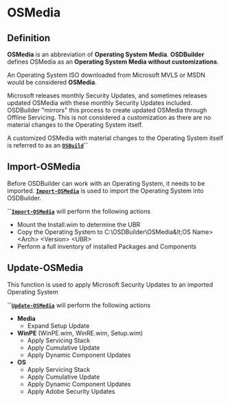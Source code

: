 # OSMedia

## Definition

**OSMedia** is an abbreviation of **Operating System Media**.  **OSDBuilder** defines OSMedia as an **Operating System Media without customizations**.

An Operating System ISO downloaded from Microsoft MVLS or MSDN would be considered **OSMedia**.

Microsoft releases monthly Security Updates, and sometimes releases updated OSMedia with these monthly Security Updates included.  OSDBuilder "mirrors" this process to create updated OSMedia through Offline Servicing.  This is not considered a customization as there are no material changes to the Operating System itself.

A customized OSMedia with material changes to the Operating System itself is referred to as an [**`OSBuild`**](../osbuild/)**\`\`**

## Import-OSMedia

Before OSDBuilder can work with an Operating System, it needs to be imported.  [**`Import-OSMedia`**](import-osmedia/) is used to import the Operating System into OSDBuilder.

**\`\`**[**`Import-OSMedia`**](import-osmedia/) will perform the following actions

* Mount the Install.wim to determine the UBR
* Copy the Operating System to C:\OSDBuilder\OSMedia\&lt;OS Name&gt; &lt;Arch&gt; &lt;Version&gt; &lt;UBR&gt;
* Perform a full inventory of installed Packages and Components

## Update-OSMedia

This function is used to apply Microsoft Security Updates to an imported Operating System

**\`\`**[**`Update-OSMedia`**](update-osmedia/) will perform the following actions

* **Media**
  * Expand Setup Update
* **WinPE** \(WinPE.wim, WinRE.wim, Setup.wim\)
  * Apply Servicing Stack
  * Apply Cumulative Update
  * Apply Dynamic Component Updates
* **OS**
  * Apply Servicing Stack
  * Apply Cumulative Update
  * Apply Dynamic Component Updates
  * Apply Adobe Security Updates



